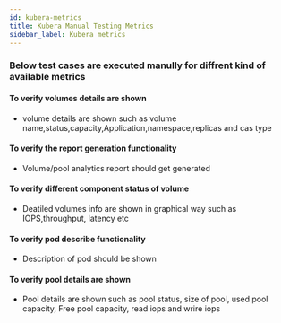 ```yaml
---
id: kubera-metrics
title: Kubera Manual Testing Metrics
sidebar_label: Kubera metrics
---
```


### Below test cases are executed manully for diffrent kind of available metrics


#### To verify volumes details are shown 
- volume details are shown such as volume name,status,capacity,Application,namespace,replicas and cas type 

#### To verify the report generation functionality 
- Volume/pool analytics report should get generated 

#### To verify different component status of volume 
- Deatiled volumes info are shown in graphical way such as IOPS,throughput, latency etc 

#### To verify pod describe functionality
- Description of pod should be shown

#### To verify pool details are shown 
- Pool details are shown such as pool status, size of pool, used pool capacity, Free pool capacity, read iops and wrire iops
